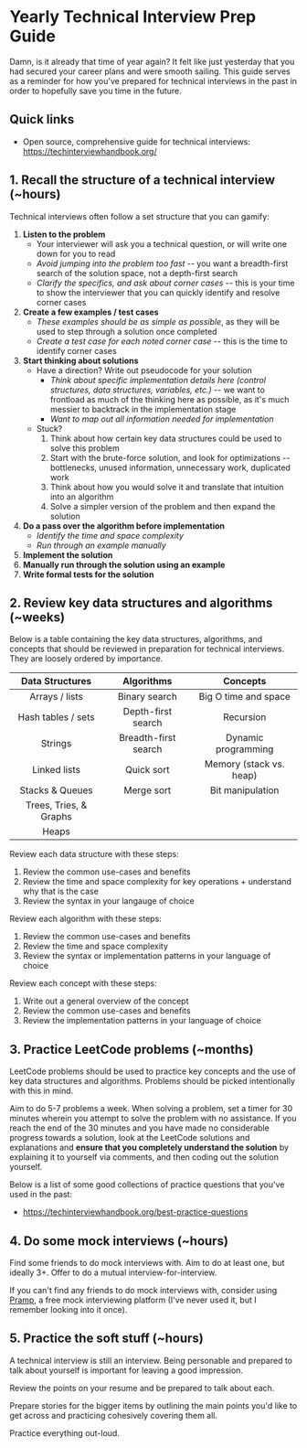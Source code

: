 # Yearly Technical Interview Prep Guide

Damn, is it already that time of year again? It felt like just yesterday that you had secured your career plans and were smooth sailing. This guide serves as a reminder for how you've prepared for technical interviews in the past in order to hopefully save you time in the future.

## Quick links

* Open source, comprehensive guide for technical interviews: https://techinterviewhandbook.org/

## 1. Recall the structure of a technical interview (~hours)

Technical interviews often follow a set structure that you can gamify:

1. **Listen to the problem**
   * Your interviewer will ask you a technical question, or will write one down for you to read
   * *Avoid jumping into the problem too fast* -- you want a breadth-first search of the solution space, not a depth-first search
   * *Clarify the specifics, and ask about corner cases* -- this is your time to show the interviewer that you can quickly identify and resolve corner cases
2. **Create a few examples / test cases**
   * *These examples should be as simple as possible*, as they will be used to step through a solution once completed
   * *Create a test case for each noted corner case* -- this is the time to identify corner cases
3. **Start thinking about solutions**
   * Have a direction? Write out pseudocode for your solution
     * *Think about specific implementation details here (control structures, data structures, variables, etc.)* -- we want to frontload as much of the thinking here as possible, as it's much messier to backtrack in the implementation stage
     * *Want to map out all information needed for implementation*
   * Stuck?
     1. Think about how certain key data structures could be used to solve this problem
     2. Start with the brute-force solution, and look for optimizations -- bottlenecks, unused information, unnecessary work, duplicated work
     3. Think about how you would solve it and translate that intuition into an algorithm
     4. Solve a simpler version of the problem and then expand the solution
4. **Do a pass over the algorithm before implementation**
   * *Identify the time and space complexity*
   * *Run through an example manually*
5. **Implement the solution**
6. **Manually run through the solution using an example**
7. **Write formal tests for the solution**

## 2. Review key data structures and algorithms (~weeks)

Below is a table containing the key data structures, algorithms, and concepts that should be reviewed in preparation for technical interviews. They are loosely ordered by importance.

|    Data Structures     |      Algorithms      |        Concepts         |
| :--------------------: | :------------------: | :---------------------: |
|     Arrays / lists     |    Binary search     |  Big O time and space   |
|   Hash tables / sets   |  Depth-first search  |        Recursion        |
|        Strings         | Breadth-first search |   Dynamic programming   |
|      Linked lists      |      Quick sort      | Memory (stack vs. heap) |
|    Stacks & Queues     |      Merge sort      |    Bit manipulation     |
| Trees, Tries, & Graphs |                      |                         |
|         Heaps          |                      |                         |

Review each data structure with these steps:

1. Review the common use-cases and benefits
2. Review the time and space complexity for key operations + understand why that is the case
3. Review the syntax in your langauge of choice

Review each algorithm with these steps:

1. Review the common use-cases and benefits
2. Review the time and space complexity
3. Review the syntax or implementation patterns in your language of choice

Review each concept with these steps:

1. Write out a general overview of the concept
2. Review the common use-cases and benefits
3. Review the implementation patterns in your language of choice

## 3. Practice LeetCode problems (~months)

LeetCode problems should be used to practice key concepts and the use of key data structures and algorithms. Problems should be picked intentionally with this in mind.

Aim to do 5-7 problems a week. When solving a problem, set a timer for 30 minutes wherein you attempt to solve the problem with no assistance. If you reach the end of the 30 minutes and you have made no considerable progress towards a solution, look at the LeetCode solutions and explanations and **ensure that you completely understand the solution** by explaining it to yourself via comments, and then coding out the solution yourself.

Below is a list of some good collections of practice questions that you've used in the past:

* https://techinterviewhandbook.org/best-practice-questions

## 4. Do some mock interviews (~hours)

Find some friends to do mock interviews with. Aim to do at least one, but ideally 3+. Offer to do a mutual interview-for-interview.

If you can't find any friends to do mock interviews with, consider using [Pramp](https://www.pramp.com/), a free mock interviewing platform (I've never used it, but I remember looking into it once).

## 5. Practice the soft stuff (~hours)

A technical interview is still an interview. Being personable and prepared to talk about yourself is important for leaving a good impression.

Review the points on your resume and be prepared to talk about each. 

Prepare stories for the bigger items by outlining the main points you'd like to get across and practicing cohesively covering them all.

Practice everything out-loud.

